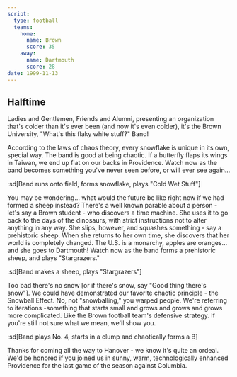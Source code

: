 ```yaml
---
script:
  type: football
  teams:
    home:
      name: Brown
      score: 35
    away:
      name: Dartmouth
      score: 28
date: 1999-11-13
---
```


## Halftime

Ladies and Gentlemen, Friends and Alumni, presenting an organization that's colder than it's ever been (and now it's even colder), it's the Brown University, "What's this flaky white stuff?" Band!

According to the laws of chaos theory, every snowflake is unique in its own, special way. The band is good at being chaotic. If a butterfly flaps its wings in Taiwan, we end up flat on our backs in Providence. Watch now as the band becomes something you've never seen before, or will ever see again...

:sd[Band runs onto field, forms snowflake, plays "Cold Wet Stuff"]

You may be wondering... what would the future be like right now if we had formed a sheep instead? There's a well known parable about a person - let's say a Brown student - who discovers a time machine. She uses it to go back to the days of the dinosaurs, with strict instructions not to alter anything in any way. She slips, however, and squashes something - say a prehistoric sheep. When she returns to her own time, she discovers that her world is completely changed. The U.S. is a monarchy, apples are oranges... and she goes to Dartmouth! Watch now as the band forms a prehistoric sheep, and plays "Stargrazers."

:sd[Band makes a sheep, plays "Stargrazers"]

Too bad there's no snow [or if there's snow, say "Good thing there's snow"]. We could have demonstrated our favorite chaotic principle - the Snowball Effect. No, not "snowballing," you warped people. We're referring to iterations -something that starts small and grows and grows and grows more complicated. Like the Brown football team's defensive strategy. If you're still not sure what we mean, we'll show you.

:sd[Band plays No. 4, starts in a clump and chaotically forms a B]

Thanks for coming all the way to Hanover - we know it's quite an ordeal. We'd be honored if you joined us in sunny, warm, technologically enhanced Providence for the last game of the season against Columbia.
